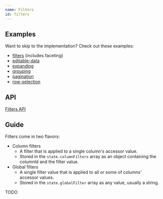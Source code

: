 ```yaml
---
name: Filters
id: filters
---
```


## Examples

Want to skip to the implementation? Check out these examples:

- [filters](../examples/react/filters) (includes faceting)
- [editable-data](../examples/react/editable-data)
- [expanding](../examples/react/expanding)
- [grouping](../examples/react/grouping)
- [pagination](../examples/react/pagination)
- [row-selection](../examples/react/row-selection)

## API

[Filters API](../api/filters.md)

## Guide

Filters come in two flavors:

- Column filters
  - A filter that is applied to a single column's accessor value.
  - Stored in the `state.columnFilters` array as an object containing the columnId and the filter value.
- Global filters
  - A single filter value that is applied to all or some of columns' accessor values.
  - Stored in the `state.globalFilter` array as any value, usually a string.

TODO
